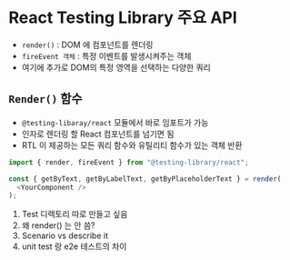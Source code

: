 # React Testing Library 주요 API

- `render()` : DOM 에 컴포넌트를 렌더링
- `fireEvent 객체` : 특정 이벤트를 발생시켜주는 객체
- 여기에 추가로 DOM의 특정 영역을 선택하는 다양한 쿼리

## `Render()` 함수

- `@testing-libaray/react` 모듈에서 바로 임포트가 가능
- 인자로 렌더링 할 React 컴포넌트를 넘기면 됨
- RTL 이 제공하는 모든 쿼리 함수와 유틸리티 함수가 있는 객체 반환

```js
import { render, fireEvent } from "@testing-library/react";

const { getByText, getByLabelText, getByPlaceholderText } = render(
  <YourComponent />
);
```

1. Test 디렉토리 따로 만들고 싶음
2. 왜 render() 는 안 씀?
3. Scenario vs describe it
4. unit test 랑 e2e 테스트의 차이
